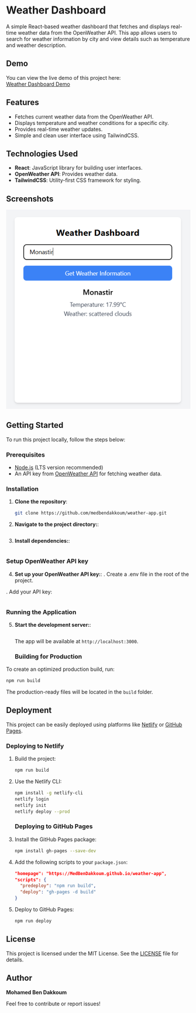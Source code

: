 # Weather Dashboard

A simple React-based weather dashboard that fetches and displays real-time weather data from the OpenWeather API. This app allows users to search for weather information by city and view details such as temperature and weather description.

## Demo

You can view the live demo of this project here:  
[Weather Dashboard Demo](https://medbendakkoum.github.io/weather-app)

## Features

- Fetches current weather data from the OpenWeather API.
- Displays temperature and weather conditions for a specific city.
- Provides real-time weather updates.
- Simple and clean user interface using TailwindCSS.

## Technologies Used

- **React**: JavaScript library for building user interfaces.
- **OpenWeather API**: Provides weather data.
- **TailwindCSS**: Utility-first CSS framework for styling.

## Screenshots

![Weather Dashboard Screenshot](./weather-app.png)

## Getting Started

To run this project locally, follow the steps below:

### Prerequisites

- [Node.js](https://nodejs.org/) (LTS version recommended)
- An API key from [OpenWeather API](https://openweathermap.org/api) for fetching weather data.

### Installation

1. **Clone the repository**:

   ```bash
   git clone https://github.com/medbendakkoum/weather-app.git

   ```

2. **Navigate to the project directory:**:

   ```cd weather-app

   ```

3. **Install dependencies:**:

   ```npm install

   ```

### Setup OpenWeather API key

4. **Set up your OpenWeather API key:**:
   . Create a .env file in the root of the project.

. Add your API key:

```REACT_APP_OPENWEATHER_API_KEY=your_api_key

```

### Running the Application

5. **Start the development server:**:

   ```npm start

   ```

   The app will be available at `http://localhost:3000`.

   ### Building for Production

To create an optimized production build, run:

```bash
npm run build
```

The production-ready files will be located in the `build` folder.

## Deployment

This project can be easily deployed using platforms like [Netlify](https://www.netlify.com/) or [GitHub Pages](https://pages.github.com/).

### Deploying to Netlify

1. Build the project:
   ```bash
   npm run build
   ```
2. Use the Netlify CLI:

   ```bash
   npm install -g netlify-cli
   netlify login
   netlify init
   netlify deploy --prod
   ```

   ### Deploying to GitHub Pages

3. Install the GitHub Pages package:
   ```bash
   npm install gh-pages --save-dev
   ```
4. Add the following scripts to your `package.json`:
   ```json
   "homepage": "https://MedBenDakkoum.github.io/weather-app",
   "scripts": {
     "predeploy": "npm run build",
     "deploy": "gh-pages -d build"
   }
   ```
5. Deploy to GitHub Pages:
   ```bash
   npm run deploy
   ```

## License

This project is licensed under the MIT License. See the [LICENSE](LICENSE) file for details.

## Author

**Mohamed Ben Dakkoum**

Feel free to contribute or report issues!
